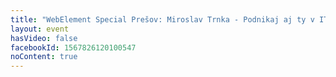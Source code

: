```yaml
---
title: "WebElement Special Prešov: Miroslav Trnka - Podnikaj aj ty v IT"
layout: event
hasVideo: false
facebookId: 1567826120100547
noContent: true
---
```

